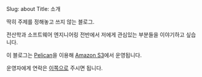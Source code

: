 Slug: about
Title: 소개

딱히 주제를 정해놓고 쓰지 않는 블로그.

전산학과 소프트웨어 엔지니어링 전반에서 저에게 관심있는 부분들을 이야기하고 싶습니다.

이 블로그는 [Pelican](http://docs.notmyidea.org/alexis/pelican/)을 이용해 [Amazon S3](http://aws.amazon.com)에서 운영됩니다.

운영자에게 연락은 [이쪽으로](mailto:theyearlyprophet@gmail.com) 주시면 됩니다.
